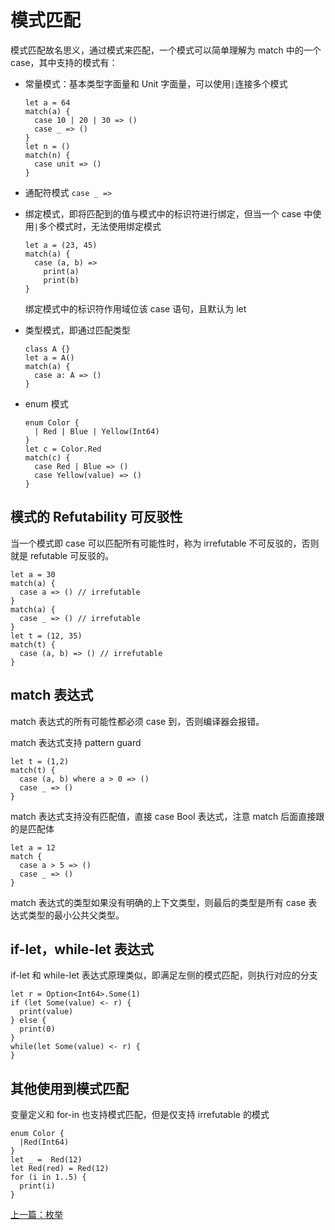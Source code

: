 # 模式匹配

模式匹配故名思义，通过模式来匹配，一个模式可以简单理解为 match 中的一个 case，其中支持的模式有：

- 常量模式：基本类型字面量和 Unit 字面量，可以使用`|`连接多个模式

  ```
  let a = 64
  match(a) {
    case 10 | 20 | 30 => ()
    case _ => ()
  }
  let n = ()
  match(n) {
    case unit => ()
  }
  ```

- 通配符模式 `case _ =>`

- 绑定模式，即将匹配到的值与模式中的标识符进行绑定，但当一个 case 中使用`|`多个模式时，无法使用绑定模式

  ```
  let a = (23, 45)
  match(a) {
    case (a, b) =>
      print(a)
      print(b)
  }
  ```

  绑定模式中的标识符作用域位该 case 语句，且默认为 let

- 类型模式，即通过匹配类型

  ```
  class A {}
  let a = A()
  match(a) {
    case a: A => ()
  }
  ```

- enum 模式

  ```
  enum Color {
    | Red | Blue | Yellow(Int64)
  }
  let c = Color.Red
  match(c) {
    case Red | Blue => ()
    case Yellow(value) => ()
  }
  ```

## 模式的 Refutability 可反驳性

当一个模式即 case 可以匹配所有可能性时，称为 irrefutable 不可反驳的，否则就是 refutable 可反驳的。

```
let a = 30
match(a) {
  case a => () // irrefutable
}
match(a) {
  case _ => () // irrefutable
}
let t = (12, 35)
match(t) {
  case (a, b) => () // irrefutable
}
```

## match 表达式

match 表达式的所有可能性都必须 case 到，否则编译器会报错。

match 表达式支持 pattern guard

```
let t = (1,2)
match(t) {
  case (a, b) where a > 0 => ()
  case _ => ()
}
```

match 表达式支持没有匹配值，直接 case Bool 表达式，注意 match 后面直接跟的是匹配体

```
let a = 12
match {
  case a > 5 => ()
  case _ => ()
}
```

match 表达式的类型如果没有明确的上下文类型，则最后的类型是所有 case 表达式类型的最小公共父类型。

## if-let，while-let 表达式

if-let 和 while-let 表达式原理类似，即满足左侧的模式匹配，则执行对应的分支

```
let r = Option<Int64>.Some(1)
if (let Some(value) <- r) {
  print(value)
} else {
  print(0)
}
while(let Some(value) <- r) {
}
```

## 其他使用到模式匹配

变量定义和 for-in 也支持模式匹配，但是仅支持 irrefutable 的模式

```
enum Color {
  |Red(Int64)
}
let _ =  Red(12)
let Red(red) = Red(12)
for (i in 1..5) {
  print(i)
}
```

[上一篇：枚举](./enum.md)
